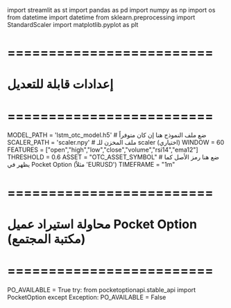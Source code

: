import streamlit as st
import pandas as pd
import numpy as np
import os
from datetime import datetime
from sklearn.preprocessing import StandardScaler
import matplotlib.pyplot as plt


# =========================
# إعدادات قابلة للتعديل
# =========================
MODEL_PATH = 'lstm_otc_model.h5' # ضع ملف النموذج هنا إن كان متوفراً
SCALER_PATH = 'scaler.npy' # ملف المخزن للـ scaler (اختياري)
WINDOW = 60
FEATURES = ["open","high","low","close","volume","rsi14","ema12"]
THRESHOLD = 0.6
ASSET = "OTC_ASSET_SYMBOL" # ضع هنا رمز الأصل كما يظهر في Pocket Option (مثلاً 'EURUSD')
TIMEFRAME = "1m"


# =========================
# محاولة استيراد عميل Pocket Option (مكتبة المجتمع)
# =========================
PO_AVAILABLE = True
try:
from pocketoptionapi.stable_api import PocketOption
except Exception:
PO_AVAILABLE = False


